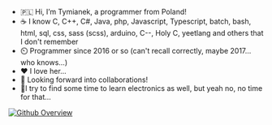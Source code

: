 - 🇵🇱 Hi, I’m Tymianek, a programmer from Poland!
- ☕ I know C, C++, C#, Java, php, Javascript, Typescript, batch, bash, html, sql, css, sass (scss), arduino, C--, Holy C, yeetlang and others that I don't remember
- ⏲️ Programmer since 2016 or so (can't recall correctly, maybe 2017... who knows...)
- ❤️ I love her...
- 👷 Looking forward into collaborations!
- 🔌I try to find some time to learn electronics as well, but yeah no, no time for that...

[![Github Overview](https://github-readme-stats.vercel.app/api?username=TymianekPL&include_all_commits=true&count_private=true&show_icons=true&line_height=20&title_color=1a1a1a&icon_color=222222&text_color=222222&bg_color=0,000000,550299)](https://github.com/TymianekPL)
